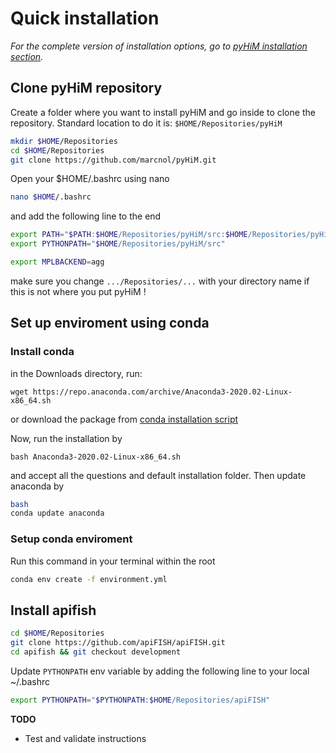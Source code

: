 # Quick installation

*For the complete version of installation options, go to [pyHiM installation section](../user_guide/pyhim_installation.md).*

## Clone pyHiM repository

Create a folder where you want to install pyHiM and go inside to clone the repository. Standard location to do it is: ```$HOME/Repositories/pyHiM```

```bash
mkdir $HOME/Repositories
cd $HOME/Repositories
git clone https://github.com/marcnol/pyHiM.git
```

Open your $HOME/.bashrc using nano

```bash
nano $HOME/.bashrc
```

and add the following line to the end

```sh
export PATH="$PATH:$HOME/Repositories/pyHiM/src:$HOME/Repositories/pyHiM/src/fileProcessing"
export PYTHONPATH="$HOME/Repositories/pyHiM/src"

export MPLBACKEND=agg
```

make sure you change ```.../Repositories/...``` with your directory name if this is not where you put pyHiM !

## Set up enviroment using conda

### Install conda

in the Downloads directory, run:

```
wget https://repo.anaconda.com/archive/Anaconda3-2020.02-Linux-x86_64.sh
```

or download the package from [conda installation script](https://www.anaconda.com/products/individual)

Now, run the installation by

```
bash Anaconda3-2020.02-Linux-x86_64.sh
```

and accept all the questions and default installation folder. Then update anaconda by

```bash
bash
conda update anaconda
```

### Setup conda enviroment

Run this command in your terminal within the root 

```sh
conda env create -f environment.yml
```

## Install apifish

```bash
cd $HOME/Repositories
git clone https://github.com/apiFISH/apiFISH.git
cd apifish && git checkout development
```

Update `PYTHONPATH` env variable by adding the following line to your local ~/.bashrc

```sh
export PYTHONPATH="$PYTHONPATH:$HOME/Repositories/apiFISH"
```

**TODO**
- Test and validate instructions